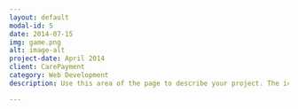 ```yaml
---
layout: default
modal-id: 5
date: 2014-07-15
img: game.png
alt: image-alt
project-date: April 2014
client: CarePayment
category: Web Development
description: Use this area of the page to describe your project. The icon above is part of a free icon set by <a href="https://sellfy.com/p/8Q9P/jV3VZ/">Flat Icons</a>. On their website, you can download their free set with 16 icons, or you can purchase the entire set with 146 icons for only $12!

---
```

